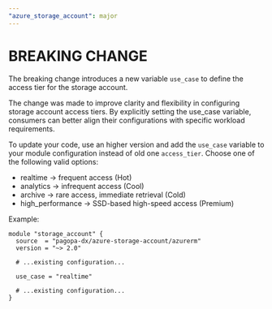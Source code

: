 ```yaml
---
"azure_storage_account": major
---
```


# BREAKING CHANGE

The breaking change introduces a new variable `use_case` to define the access tier for the storage account.

The change was made to improve clarity and flexibility in configuring storage account access tiers. By explicitly setting the use_case variable, consumers can better align their configurations with specific workload requirements.

To update your code, use an higher version and add the `use_case` variable to your module configuration instead of old one `access_tier`. Choose one of the following valid options:

- realtime → frequent access (Hot)
- analytics → infrequent access (Cool)
- archive → rare access, immediate retrieval (Cold)
- high_performance → SSD-based high-speed access (Premium)

Example:

```hcl
module "storage_account" {
  source  = "pagopa-dx/azure-storage-account/azurerm"
  version = "~> 2.0"

  # ...existing configuration...

  use_case = "realtime"

  # ...existing configuration...
}
```
